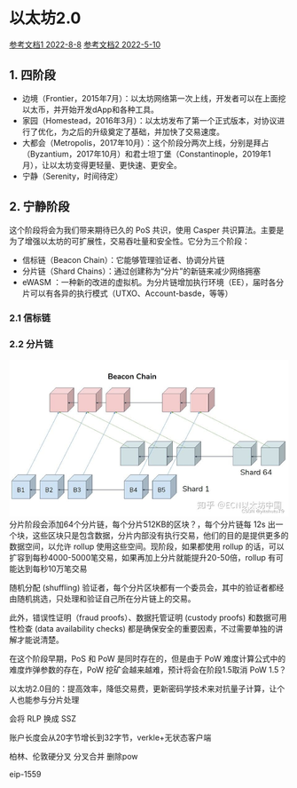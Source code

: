 # 以太坊2.0

[参考文档1 2022-8-8](http://news.sohu.com/a/575187511_100167169)
[参考文档2 2022-5-10](https://blog.csdn.net/qq_40713201/article/details/124694816)

## 1. 四阶段
- 边境（Frontier，2015年7月）：以太坊网络第一次上线，开发者可以在上面挖以太币，并开始开发dApp和各种工具。
- 家园（Homestead，2016年3月）：以太坊发布了第一个正式版本，对协议进行了优化，为之后的升级奠定了基础，并加快了交易速度。
- 大都会（Metropolis，2017年10月）：这个阶段分两次上线，分别是拜占（Byzantium，2017年10月）和君士坦丁堡（Constantinople，2019年1月），让以太坊变得更轻量、更快速、更安全。
- 宁静（Serenity，时间待定）

## 2. 宁静阶段
这个阶段将会为我们带来期待已久的 PoS 共识，使用 Casper 共识算法。主要是为了增强以太坊的可扩展性，交易吞吐量和安全性。它分为三个阶段：
- 信标链（Beacon Chain）：它能够管理验证者、协调分片链
- 分片链（Shard Chains）：通过创建称为“分片”的新链来减少网络拥塞
- eWASM ：一种新的改进的虚拟机。为分片链增加执行环境（EE），届时各分片可以有各异的执行模式（UTXO、Account-basde，等等）  

### 2.1 信标链

### 2.2 分片链
![beacon chain](../../images/beacon.png)
分片阶段会添加64个分片链，每个分片512KB的区块？，每个分片链每 12s 出一个块，这些区块只是包含数据，分片内部没有执行交易，他们的目的是提供更多的数据空间，以允许 rollup 使用这些空间。现阶段，如果都使用 rollup 的话，可以扩容到每秒4000-5000笔交易，如果再加上分片就能提升20-50倍，rollup 有可能达到每秒10万笔交易

随机分配 (shuffling) 验证者，每个分片区块都有一个委员会，其中的验证者都经由随机挑选，只处理和验证自己所在分片链上的交易。

此外，错误性证明（fraud proofs）、数据托管证明 (custody proofs) 和数据可用性检查 (data availability checks) 都是确保安全的重要因素，不过需要单独的讲解才能说清楚。





在这个阶段早期，PoS 和 PoW 是同时存在的，但是由于 PoW 难度计算公式中的难度炸弹参数的存在，PoW 挖矿会越来越难，预计将会在阶段1.5取消 PoW 1.5？

以太坊2.0目的：提高效率，降低交易费，更新密码学技术来对抗量子计算，让个人也能参与分片处理

会将 RLP 换成 SSZ

账户长度会从20字节增长到32字节，verkle+无状态客户端

柏林、伦敦硬分叉  分叉合并 删除pow

eip-1559
